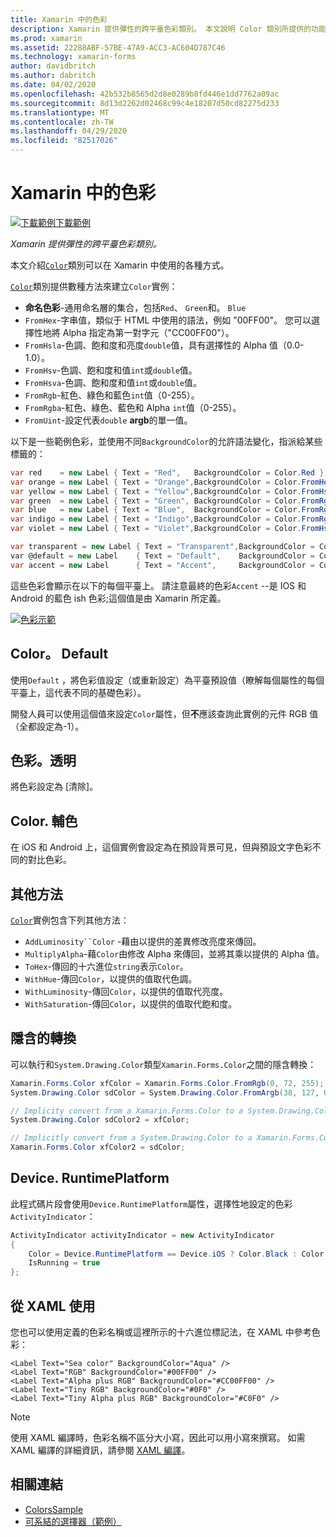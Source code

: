 ```yaml
---
title: Xamarin 中的色彩
description: Xamarin 提供彈性的跨平臺色彩類別。 本文說明 Color 類別所提供的功能，以及如何使用它。
ms.prod: xamarin
ms.assetid: 22288ABF-57BE-47A9-ACC3-AC604D787C46
ms.technology: xamarin-forms
author: davidbritch
ms.author: dabritch
ms.date: 04/02/2020
ms.openlocfilehash: 42b532b8565d2d8e0289b8fd446e1dd7762a09ac
ms.sourcegitcommit: 8d13d2262d02468c99c4e18207d50cd82275d233
ms.translationtype: MT
ms.contentlocale: zh-TW
ms.lasthandoff: 04/29/2020
ms.locfileid: "82517026"
---
```

# <a name="colors-in-xamarinforms"></a>Xamarin 中的色彩

[![下載範例](~/media/shared/download.png)下載範例](https://docs.microsoft.com/samples/xamarin/xamarin-forms-samples/workingwithcolors)

_Xamarin 提供彈性的跨平臺色彩類別。_

本文介紹[`Color`](xref:Xamarin.Forms.Color)類別可以在 Xamarin 中使用的各種方式。

[`Color`](xref:Xamarin.Forms.Color)類別提供數種方法來建立`Color`實例：

- **命名色彩**-通用命名層的集合，包括`Red`、 `Green`和。 `Blue`
- `FromHex`-字串值，類似于 HTML 中使用的語法，例如 "00FF00"。 您可以選擇性地將 Alpha 指定為第一對字元（"CC00FF00"）。
- `FromHsla`-色調、飽和度和亮度`double`值，具有選擇性的 Alpha 值（0.0-1.0）。
- `FromHsv`-色調、飽和度和值`int`或`double`值。
- `FromHsva`-色調、飽和度和值`int`或`double`值。
- `FromRgb`-紅色、綠色和藍色`int`值（0-255）。
- `FromRgba`-紅色、綠色、藍色和 Alpha `int`值（0-255）。
- `FromUint`-設定代表`double` **argb**的單一值。

以下是一些範例色彩，並使用不同`BackgroundColor`的允許語法變化，指派給某些標籤的：

```csharp
var red    = new Label { Text = "Red",   BackgroundColor = Color.Red };
var orange = new Label { Text = "Orange",BackgroundColor = Color.FromHex("FF6A00") };
var yellow = new Label { Text = "Yellow",BackgroundColor = Color.FromHsla(0.167, 1.0, 0.5, 1.0) };
var green  = new Label { Text = "Green", BackgroundColor = Color.FromRgb (38, 127, 0) };
var blue   = new Label { Text = "Blue",  BackgroundColor = Color.FromRgba(0, 38, 255, 255) };
var indigo = new Label { Text = "Indigo",BackgroundColor = Color.FromRgb (0, 72, 255) };
var violet = new Label { Text = "Violet",BackgroundColor = Color.FromHsla(0.82, 1, 0.25, 1) };

var transparent = new Label { Text = "Transparent",BackgroundColor = Color.Transparent };
var @default = new Label    { Text = "Default",    BackgroundColor = Color.Default };
var accent = new Label      { Text = "Accent",     BackgroundColor = Color.Accent };
```

這些色彩會顯示在以下的每個平臺上。 請注意最終的色彩`Accent` --是 IOS 和 Android 的藍色 ish 色彩;這個值是由 Xamarin 所定義。

 [![色彩示範](colors-images/colors-sml.png "色彩示範")](colors-images/colors.png#lightbox "色彩示範")

## <a name="colordefault"></a>Color。 Default

使用`Default` ，將色彩值設定（或重新設定）為平臺預設值（瞭解每個屬性的每個平臺上，這代表不同的基礎色彩）。

開發人員可以使用這個值來設定`Color`屬性，但**不**應該查詢此實例的元件 RGB 值（全都設定為-1）。

## <a name="colortransparent"></a>色彩。透明

將色彩設定為 [清除]。

## <a name="coloraccent"></a>Color. 輔色

在 iOS 和 Android 上，這個實例會設定為在預設背景可見，但與預設文字色彩不同的對比色彩。

## <a name="additional-methods"></a>其他方法

[`Color`](xref:Xamarin.Forms.Color)實例包含下列其他方法：

- `AddLuminosity``Color` -藉由以提供的差異修改亮度來傳回。
- `MultiplyAlpha`-藉`Color`由修改 Alpha 來傳回，並將其乘以提供的 Alpha 值。
- `ToHex`-傳回的十六進位`string`表示`Color`。
- `WithHue`-傳回`Color`，以提供的值取代色調。
- `WithLuminosity`-傳回`Color`，以提供的值取代亮度。
- `WithSaturation`-傳回`Color`，以提供的值取代飽和度。

## <a name="implicit-conversions"></a>隱含的轉換

可以執行和`System.Drawing.Color`類型`Xamarin.Forms.Color`之間的隱含轉換：

```csharp
Xamarin.Forms.Color xfColor = Xamarin.Forms.Color.FromRgb(0, 72, 255);
System.Drawing.Color sdColor = System.Drawing.Color.FromArgb(38, 127, 0);

// Implicity convert from a Xamarin.Forms.Color to a System.Drawing.Color
System.Drawing.Color sdColor2 = xfColor;

// Implicitly convert from a System.Drawing.Color to a Xamarin.Forms.Color
Xamarin.Forms.Color xfColor2 = sdColor;
```

## <a name="deviceruntimeplatform"></a>Device. RuntimePlatform

此程式碼片段會使用`Device.RuntimePlatform`屬性，選擇性地設定的色彩`ActivityIndicator`：

```csharp
ActivityIndicator activityIndicator = new ActivityIndicator
{
    Color = Device.RuntimePlatform == Device.iOS ? Color.Black : Color.Default,
    IsRunning = true
};
```

## <a name="use-from-xaml"></a>從 XAML 使用

您也可以使用定義的色彩名稱或這裡所示的十六進位標記法，在 XAML 中參考色彩：

```xaml
<Label Text="Sea color" BackgroundColor="Aqua" />
<Label Text="RGB" BackgroundColor="#00FF00" />
<Label Text="Alpha plus RGB" BackgroundColor="#CC00FF00" />
<Label Text="Tiny RGB" BackgroundColor="#0F0" />
<Label Text="Tiny Alpha plus RGB" BackgroundColor="#C0F0" />
```

> [!NOTE]
> 使用 XAML 編譯時，色彩名稱不區分大小寫，因此可以用小寫來撰寫。 如需 XAML 編譯的詳細資訊，請參閱 [XAML 編譯](~/xamarin-forms/xaml/xamlc.md)。

## <a name="related-links"></a>相關連結

- [ColorsSample](https://docs.microsoft.com/samples/xamarin/xamarin-forms-samples/workingwithcolors)
- [可系結的選擇器（範例）](https://docs.microsoft.com/samples/xamarin/xamarin-forms-samples/userinterface-bindablepicker)
